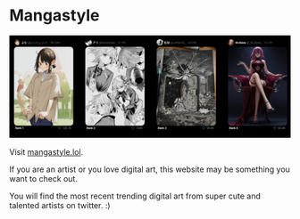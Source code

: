 # Mangastyle

![mangastyle gallery](siteexample.png)

Visit [mangastyle.lol](https://mangastyle.lol/).

If you are an artist or you love digital art, this website may be something you want to check out. 

You will find the most recent trending digital art from super cute and talented artists on twitter. :)
